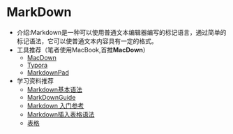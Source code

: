 # MarkDown

   - 介绍:Markdown是一种可以使用普通文本编辑器编写的标记语言，通过简单的标记语法，它可以使普通文本内容具有一定的格式。
   - 工具推荐（笔者使用MacBook,首推**MacDown**）
      - [MacDown](https://macdown.uranusjr.com/) 
      - [Typora](https://typora.io/)
      - [MarkdownPad](http://markdownpad.com/)
   - 学习资料推荐
      - [Markdown基本语法
](https://www.jianshu.com/p/191d1e21f7ed)
      - [MarkDownGuide](https://www.markdownguide.org/)
      - [Markdown 入门参考](http://xianbai.me/learn-md/index.html)
      - [Markdown插入表格语法](https://www.jianshu.com/p/2df05f279331)
      - [表格](http://xianbai.me/learn-md/article/extension/table.html)
